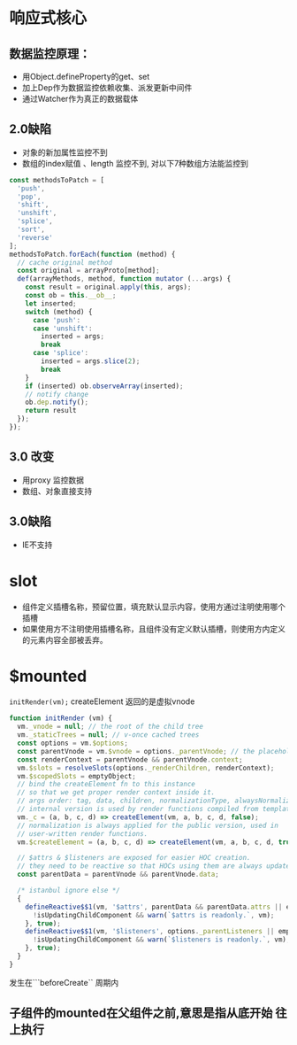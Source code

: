 
# 响应式核心
## 数据监控原理：
  - 用Object.defineProperty的get、set
  - 加上Dep作为数据监控依赖收集、派发更新中间件
  - 通过Watcher作为真正的数据载体
## 2.0缺陷
  - 对象的新加属性监控不到
  - 数组的index赋值 、length 监控不到, 对以下7种数组方法能监控到
  
```javascript
const methodsToPatch = [
  'push',
  'pop',
  'shift',
  'unshift',
  'splice',
  'sort',
  'reverse'
];
methodsToPatch.forEach(function (method) {
  // cache original method
  const original = arrayProto[method];
  def(arrayMethods, method, function mutator (...args) {
    const result = original.apply(this, args);
    const ob = this.__ob__;
    let inserted;
    switch (method) {
      case 'push':
      case 'unshift':
        inserted = args;
        break
      case 'splice':
        inserted = args.slice(2);
        break
    }
    if (inserted) ob.observeArray(inserted);
    // notify change
    ob.dep.notify();
    return result
  });
});
```     
## 3.0 改变
  - 用proxy 监控数据
  - 数组、对象直接支持
  
## 3.0缺陷
  - IE不支持        
# slot
- 组件定义插槽名称，预留位置，填充默认显示内容，使用方通过注明使用哪个插槽
- 如果使用方不注明使用插槽名称，且组件没有定义默认插槽，则使用方内定义的元素内容全部被丢弃。

# $mounted 
```initRender(vm);```
createElement 返回的是虚拟vnode
```javascript
function initRender (vm) {
  vm._vnode = null; // the root of the child tree
  vm._staticTrees = null; // v-once cached trees
  const options = vm.$options;
  const parentVnode = vm.$vnode = options._parentVnode; // the placeholder node in parent tree
  const renderContext = parentVnode && parentVnode.context;
  vm.$slots = resolveSlots(options._renderChildren, renderContext);
  vm.$scopedSlots = emptyObject;
  // bind the createElement fn to this instance
  // so that we get proper render context inside it.
  // args order: tag, data, children, normalizationType, alwaysNormalize
  // internal version is used by render functions compiled from templates
  vm._c = (a, b, c, d) => createElement(vm, a, b, c, d, false);
  // normalization is always applied for the public version, used in
  // user-written render functions.
  vm.$createElement = (a, b, c, d) => createElement(vm, a, b, c, d, true);

  // $attrs & $listeners are exposed for easier HOC creation.
  // they need to be reactive so that HOCs using them are always updated
  const parentData = parentVnode && parentVnode.data;

  /* istanbul ignore else */
  {
    defineReactive$$1(vm, '$attrs', parentData && parentData.attrs || emptyObject, () => {
      !isUpdatingChildComponent && warn(`$attrs is readonly.`, vm);
    }, true);
    defineReactive$$1(vm, '$listeners', options._parentListeners || emptyObject, () => {
      !isUpdatingChildComponent && warn(`$listeners is readonly.`, vm);
    }, true);
  }
}
```
发生在```beforeCreate`` 周期内


## 子组件的mounted在父组件之前,意思是指从底开始 往上执行